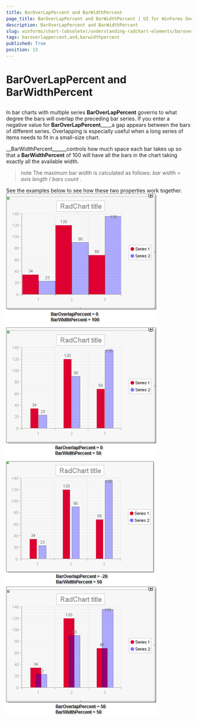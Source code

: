```yaml
---
title: BarOverLapPercent and BarWidthPercent
page_title: BarOverLapPercent and BarWidthPercent | UI for WinForms Documentation
description: BarOverLapPercent and BarWidthPercent
slug: winforms/chart-(obsolete)/understanding-radchart-elements/baroverlappercent-and-barwidthpercent
tags: baroverlappercent,and,barwidthpercent
published: True
position: 13
---
```


# BarOverLapPercent and BarWidthPercent



## 

In bar charts with multiple series __BarOverLapPercent__ governs to what degree the bars will overlap the preceding bar series. If you enter a negative value for __BarOverLapPercent____,__a gap appears between the bars of different series. Overlapping is especially useful when a long series of items needs to fit in a small-size chart. 

__BarWidthPercent______controls how much space each bar takes up so that a __BarWidthPercent__ of 100 will have all the bars in the chart taking exactly all the available width. 

>note The maximum bar width is calculated as follows: *bar width* = *axis length* / *bars*  *count* .
>


See the examples below to see how these two properties work together.![chart-undestanding-radchart-elements-baroverlappercent-and-barwidthpercent 001](images/chart-undestanding-radchart-elements-baroverlappercent-and-barwidthpercent001.png)![chart-undestanding-radchart-elements-baroverlappercent-and-barwidthpercent 002](images/chart-undestanding-radchart-elements-baroverlappercent-and-barwidthpercent002.png)![chart-undestanding-radchart-elements-baroverlappercent-and-barwidthpercent 003](images/chart-undestanding-radchart-elements-baroverlappercent-and-barwidthpercent003.png)![chart-undestanding-radchart-elements-baroverlappercent-and-barwidthpercent 004](images/chart-undestanding-radchart-elements-baroverlappercent-and-barwidthpercent004.png)
